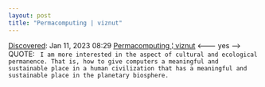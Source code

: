 ```yaml
---
layout: post
title: "Permacomputing | viznut"
---
```

[Discovered](http://rolandtanglao.com/2020/07/29/p1-blogthis-checkvist-list-links-to-blog/): Jan 11, 2023 08:29 [Permacomputing ¦ viznut](http://viznut.fi/texts-en/permacomputing.html) <--- yes --> QUOTE: ` I am more interested in the aspect of cultural and ecological permanence. That is, how to give computers a meaningful and sustainable place in a human civilization that has a meaningful and sustainable place in the planetary biosphere.`
